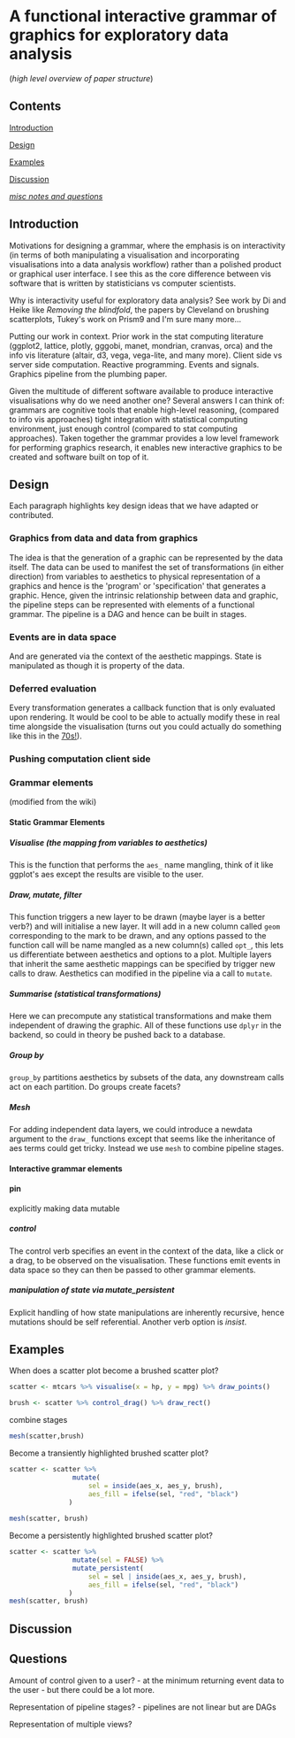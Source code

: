 # A functional interactive grammar of graphics for exploratory data analysis
(_high level overview of paper structure_)

## Contents
[Introduction](##introduction)

[Design](##design)

[Examples](##examples)

[Discussion](##discussion)  

[_misc notes and questions_](##questions)


## Introduction

Motivations for designing a grammar, where the emphasis is on interactivity (in terms of both manipulating a visualisation and incorporating visualisations into a data analysis workflow) rather than a polished product or graphical user interface. I see this as the core difference between vis software that is written by statisticians vs computer scientists.  

Why is interactivity useful for exploratory data analysis? See work by Di and Heike like _Removing the blindfold_, the papers by Cleveland on brushing scatterplots, Tukey's work on Prism9 and I'm sure many more...


Putting our work in context. Prior work in the stat computing literature (ggplot2, lattice, plotly, gggobi, manet, mondrian, cranvas, orca) and the info vis literature (altair, d3, vega, vega-lite, and many more). Client side vs server side computation. Reactive programming. Events and signals. Graphics pipeline from the plumbing paper. 

Given the multitude of different software available to produce interactive visualisations why do we need another one? Several answers I can think of: grammars are cognitive tools that enable high-level reasoning, (compared to info vis approaches) tight integration with statistical computing environment, just enough control (compared to stat computing approaches). Taken together the grammar provides a low level framework for performing graphics research, it enables new interactive graphics to be created and software built on top of it.


## Design

Each paragraph highlights key design ideas that we have adapted or contributed. 

### Graphics from data and data from graphics

The idea is that the generation of a graphic can be represented by the data itself. The data can be used to manifest the set of transformations (in either direction) from variables to aesthetics to physical representation of a graphics and hence is the 'program' or 'specification' that generates a graphic. Hence, given the intrinsic relationship between data and graphic, the pipeline steps can be represented with elements of a functional grammar. The pipeline is a DAG and hence can be built in stages.


### Events are in data space
And are generated via the context of the aesthetic mappings. State is manipulated as though it is property of the data. 


### Deferred evaluation
Every transformation generates a callback function that is only evaluated upon rendering. It would be cool to be able to actually modify these in real time alongside the visualisation (turns out you could actually do something like this in the [70s!](http://www.righto.com/2017/10/the-xerox-alto-smalltalk-and-rewriting.html)).

### Pushing computation client side


### Grammar elements

(modified from the wiki)

#### Static Grammar Elements
##### Visualise (the mapping from variables to aesthetics)

This is the function that performs the `aes_` name mangling, think of it like ggplot's aes except the results are visible to the user.


##### Draw, mutate, filter

This function triggers a new layer to be drawn (maybe layer is a better verb?) and will initialise a new layer. It will add in a new column called `geom` corresponding to the mark to be drawn, and any options passed to the function call will be name mangled as a new column(s) called `opt_`, this lets us differentiate between aesthetics and options to a plot. Multiple layers that inherit the same aesthetic mappings can be specified by trigger new calls to draw.
Aesthetics can modified in the pipeline via a call to `mutate`.

##### Summarise (statistical transformations)

Here we can precompute any statistical transformations and make them independent of drawing the graphic. All of these functions use `dplyr` in the backend, so could in theory be pushed back to a database.

##### Group by

`group_by` partitions aesthetics by subsets of the data, any downstream calls act on each partition. Do groups create facets?

##### Mesh

For adding independent data layers, we could introduce a newdata argument to the `draw_` functions except that seems like the inheritance of aes terms could get tricky. Instead we use  `mesh` to combine pipeline stages.


#### Interactive grammar elements

#### pin
explicitly making data mutable

##### control

The control verb specifies an event in the context of the data, like a click or a drag, to be observed on the visualisation. These functions emit events in data space so they can then be passed to other grammar elements.

##### manipulation of state via mutate_persistent   

Explicit handling of how state manipulations are inherently recursive, hence mutations should be self referential. Another verb option is _insist_.

## Examples

When does a scatter plot become a brushed scatter plot?
```r
scatter <- mtcars %>% visualise(x = hp, y = mpg) %>% draw_points()
```

```r
brush <- scatter %>% control_drag() %>% draw_rect()
```

combine stages

```r
mesh(scatter,brush)
```


Become a transiently highlighted brushed scatter plot?

```r
scatter <- scatter %>% 
				mutate(
					sel = inside(aes_x, aes_y, brush),
					aes_fill = ifelse(sel, "red", "black")
			   )
			   
mesh(scatter, brush)
```

Become a persistently highlighted brushed scatter plot?

```r
scatter <- scatter %>% 
				mutate(sel = FALSE) %>%
				mutate_persistent(
					sel = sel | inside(aes_x, aes_y, brush),
					aes_fill = ifelse(sel, "red", "black")
			   )
mesh(scatter, brush)
```


## Discussion


## Questions

Amount of control given to a user? - at the minimum returning event data to the user - but there could be a lot more.

Representation of pipeline stages? - pipelines are not linear but are DAGs 

Representation of multiple views?






